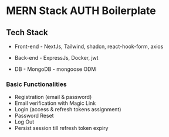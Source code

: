 
#  MERN Stack AUTH  Boilerplate
## Tech Stack
- Front-end - NextJs, Tailwind, shadcn, react-hook-form, axios

- Back-end - ExpressJs, Docker, jwt

- DB - MongoDB - mongoose ODM

### Basic Functionalities
- Registration (email & password)
- Email verification with Magic Link
- Login (access & refresh tokens assignment)
- Password Reset
- Log Out
- Persist session till refresh token expiry